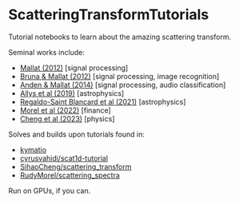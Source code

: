 # ScatteringTransformTutorials

Tutorial notebooks to learn about the amazing scattering transform.

Seminal works include:

- [Mallat (2012)](https://arxiv.org/abs/1101.2286) [signal processing]
- [Bruna & Mallat (2012)](https://arxiv.org/abs/1203.1513) [signal processing, image recognition]
- [Anden & Mallat (2014)](https://arxiv.org/pdf/1304.6763) [signal processing, audio classification]
- [Allys et al (2019)](https://arxiv.org/abs/1905.01372) [astrophysics]
- [Regaldo-Saint Blancard et al (2021)](https://arxiv.org/abs/2102.03160) [astrophysics]
- [Morel et al (2022)](https://arxiv.org/abs/2204.10177) [finance]
- [Cheng et al (2023)](https://arxiv.org/pdf/2306.17210) [physics]


Solves and builds upon tutorials found in:

- [kymatio](https://www.kymat.io)
- [cyrusvahidi/scat1d-tutorial](https://github.com/cyrusvahidi/scat1d-tutorial)
- [SihaoCheng/scattering_transform](https://github.com/SihaoCheng/scattering_transform)
- [RudyMorel/scattering_spectra](https://github.com/RudyMorel/scattering_spectra)

Run on GPUs, if you can. 
